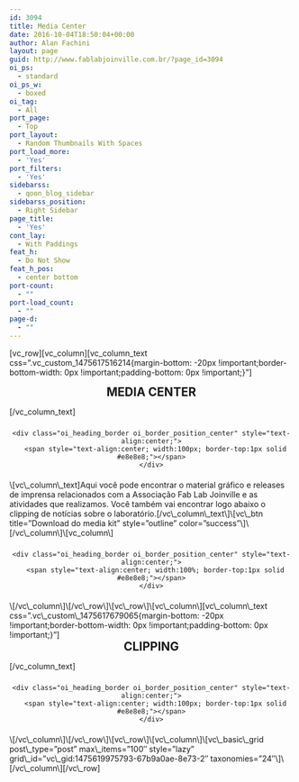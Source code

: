```yaml
---
id: 3094
title: Media Center
date: 2016-10-04T18:50:04+00:00
author: Alan Fachini
layout: page
guid: http://www.fablabjoinville.com.br/?page_id=3094
oi_ps:
  - standard
oi_ps_w:
  - boxed
oi_tag:
  - All
port_page:
  - Top
port_layout:
  - Random Thumbnails With Spaces
port_load_more:
  - 'Yes'
port_filters:
  - 'Yes'
sidebarss:
  - qoon_blog_sidebar
sidebarss_position:
  - Right Sidebar
page_title:
  - 'Yes'
cont_lay:
  - With Paddings
feat_h:
  - Do Not Show
feat_h_pos:
  - center bottom
port-count:
  - ""
port-load_count:
  - ""
page-d:
  - ""
---
```

\[vc\_row\]\[vc\_column\][vc\_column\_text css=&#8221;.vc\_custom\_1475617516214{margin-bottom: -20px !important;border-bottom-width: 0px !important;padding-bottom: 0px !important;}&#8221;]

<h2 style="text-align: center; margin: 0px;">
  <strong>MEDIA</strong> CENTER
</h2>

[/vc\_column\_text]

<div class="oi_custom_heading_holder" style="margin-bottom:20px">
  <div class="oi_vc_heading oi_border_position_center" style="text-align:center; ">
    <h3 style="color:#000000; font-style:normal;" class="oi_icon_titile">
    </h3>
    
    <div class="oi_heading_border oi_border_position_center" style="text-align:center;">
      <span style="text-align:center; width:100px; border-top:1px solid #e8e8e8;"></span>
    </div>
  </div>
</div>\[vc\_column\_text]Aqui você pode encontrar o material gráfico e releases de imprensa relacionados com a Associação Fab Lab Joinville e as atividades que realizamos. Você também vai encontrar logo abaixo o clipping de notícias sobre o laboratório.[/vc\_column\_text\]\[vc\_btn title=&#8221;Download do media kit&#8221; style=&#8221;outline&#8221; color=&#8221;success&#8221;\]\[/vc\_column\]\[vc_column\]

<div class="oi_custom_heading_holder" style="margin-bottom:20px">
  <div class="oi_vc_heading oi_border_position_center" style="text-align:center; ">
    <h3 style="color:#000000; font-style:normal;" class="oi_icon_titile">
    </h3>
    
    <div class="oi_heading_border oi_border_position_center" style="text-align:center;">
      <span style="text-align:center; width:100%; border-top:1px solid #e8e8e8;"></span>
    </div>
  </div>
</div>\[/vc\_column\]\[/vc\_row\]\[vc\_row\]\[vc\_column\][vc\_column\_text css=&#8221;.vc\_custom\_1475617679065{margin-bottom: -20px !important;border-bottom-width: 0px !important;padding-bottom: 0px !important;}&#8221;]

<h2 style="text-align: center; margin: 0px;">
  CLIPPING
</h2>

[/vc\_column\_text]

<div class="oi_custom_heading_holder" style="margin-bottom:20px">
  <div class="oi_vc_heading oi_border_position_center" style="text-align:center; ">
    <h3 style="color:#000000; font-style:normal;" class="oi_icon_titile">
    </h3>
    
    <div class="oi_heading_border oi_border_position_center" style="text-align:center;">
      <span style="text-align:center; width:100px; border-top:1px solid #e8e8e8;"></span>
    </div>
  </div>
</div>\[/vc\_column\]\[/vc\_row\]\[vc\_row\]\[vc\_column\]\[vc\_basic\_grid post\_type=&#8221;post&#8221; max\_items=&#8221;100&#8243; style=&#8221;lazy&#8221; grid\_id=&#8221;vc\_gid:1475619975793-67b9a0ae-8e73-2&#8243; taxonomies=&#8221;24&#8243;\]\[/vc\_column\][/vc\_row]